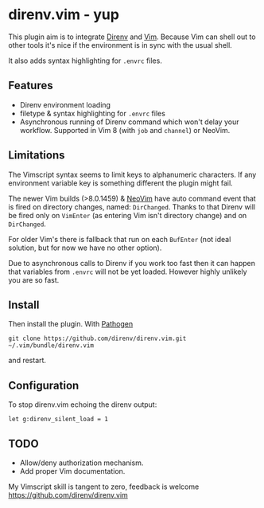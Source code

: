 direnv.vim - yup
================

This plugin aim is to integrate [Direnv][direnv] and [Vim][vim]. Because Vim can
shell out to other tools it's nice if the environment is in sync with the usual
shell.

It also adds syntax highlighting for `.envrc` files.

Features
--------

* Direnv environment loading
* filetype & syntax highlighting for `.envrc` files
* Asynchronous running of Direnv command which won't delay your workflow.
  Supported in Vim 8 (with `job` and `channel`) or NeoVim.

Limitations
-----------

The Vimscript syntax seems to limit keys to alphanumeric characters. If any
environment variable key is something different the plugin might fail.

The newer Vim builds (>8.0.1459) & [NeoVim][neovim] have auto command event
that is fired on directory changes, named: `DirChanged`. Thanks to that Direnv
will be fired only on `VimEnter` (as entering Vim isn't directory change) and
on `DirChanged`.

For older Vim's there is fallback that run on each `BufEnter` (not ideal
solution, but for now we have no other option).

Due to asynchronous calls to Direnv if you work too fast then it can happen that
variables from `.envrc` will not be yet loaded. However highly unlikely you are
so fast.

Install
-------

Then install the plugin.
With [Pathogen](https://github.com/tpope/vim-pathogen)

```
git clone https://github.com/direnv/direnv.vim.git ~/.vim/bundle/direnv.vim
```

and restart.

Configuration
-------------

To stop direnv.vim echoing the direnv output:

```viml
let g:direnv_silent_load = 1
```

TODO
----

- Allow/deny authorization mechanism.
- Add proper Vim documentation.

My Vimscript skill is tangent to zero, feedback is welcome
<https://github.com/direnv/direnv.vim>

[direnv]: https://direnv.net
[vim]: http://vim.org
[neovim]: https://neovim.io
